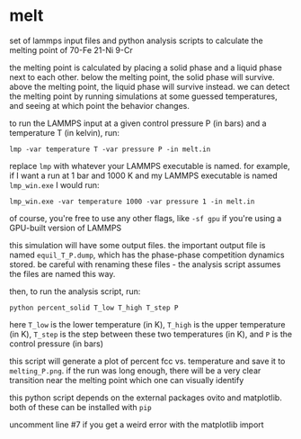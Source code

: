 # melt
set of lammps input files and python analysis scripts to calculate the melting point of 70-Fe 21-Ni 9-Cr

the melting point is calculated by placing a solid phase and a liquid phase next to each other. below the melting point, the solid phase will survive. above the melting point, the liquid phase will survive instead. we can detect the melting point by running simulations at some guessed temperatures, and seeing at which point the behavior changes.

to run the LAMMPS input at a given control pressure P (in bars) and a temperature T (in kelvin), run:

``lmp -var temperature T -var pressure P -in melt.in``

replace `lmp` with whatever your LAMMPS executable is named. for example, if I want a run at 1 bar and 1000 K and my LAMMPS executable is named `lmp_win.exe` I would run:

``lmp_win.exe -var temperature 1000 -var pressure 1 -in melt.in``

of course, you're free to use any other flags, like `-sf gpu` if you're using a GPU-built version of LAMMPS

this simulation will have some output files. the important output file is named `equil_T_P.dump`, which has the phase-phase competition dynamics stored. be careful with renaming these files - the analysis script assumes the files are named this way.

then, to run the analysis script, run:

``python percent_solid T_low T_high T_step P``

here `T_low` is the lower temperature (in K), `T_high` is the upper temperature (in K), `T_step` is the step between these two temperatures (in K), and `P` is the control pressure (in bars)

this script will generate a plot of percent fcc vs. temperature and save it to `melting_P.png`. if the run was long enough, there will be a very clear transition near the melting point which one can visually identify

this python script depends on the external packages ovito and matplotlib. both of these can be installed with `pip`

uncomment line #7 if you get a weird error with the matplotlib import
